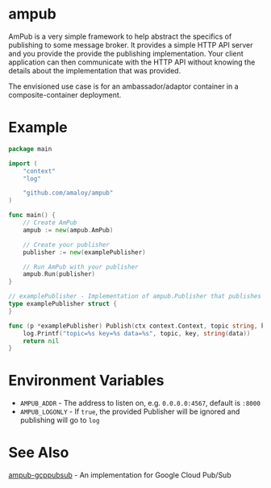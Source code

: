 # ampub
AmPub is a very simple framework to help abstract the specifics of publishing to some message broker. It provides a simple HTTP API server and you provide the provide the publishing implementation. Your client application can then communicate with the HTTP API without knowing the details about the implementation that was provided.

The envisioned use case is for an ambassador/adaptor container in a composite-container deployment.

# Example
```go
package main

import (
	"context"
	"log"

	"github.com/amaloy/ampub"
)

func main() {
	// Create AmPub
	ampub := new(ampub.AmPub)

	// Create your publisher
	publisher := new(examplePublisher)

	// Run AmPub with your publisher
	ampub.Run(publisher)
}

// examplePublisher - Implementation of ampub.Publisher that publishes to log
type examplePublisher struct {
}

func (p *examplePublisher) Publish(ctx context.Context, topic string, key string, data []byte) error {
	log.Printf("topic=%s key=%s data=%s", topic, key, string(data))
	return nil
}
```

# Environment Variables
* `AMPUB_ADDR` - The address to listen on, e.g. `0.0.0.0:4567`, default is `:8000`
* `AMPUB_LOGONLY` - If `true`, the provided Publisher will be ignored and publishing will go to `log`

# See Also
[ampub-gcppubsub](https://github.com/amaloy/ampub-gcppubsub) - An implementation for Google Cloud Pub/Sub
